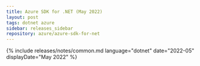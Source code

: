 ```yaml
---
title: Azure SDK for .NET (May 2022)
layout: post
tags: dotnet azure
sidebar: releases_sidebar
repository: azure/azure-sdk-for-net
---
```

{% include releases/notes/common.md language="dotnet" date="2022-05" displayDate="May 2022" %}
